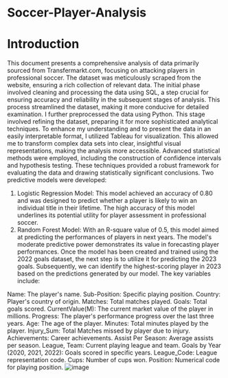 # Soccer-Player-Analysis

# Introduction

This document presents a comprehensive analysis of data primarily sourced from Transfermarkt.com, focusing on attacking players in professional soccer. The dataset was meticulously scraped from the website, ensuring a rich collection of relevant data.
The initial phase involved cleaning and processing the data using SQL, a step crucial for ensuring accuracy and reliability in the subsequent stages of analysis. This process streamlined the dataset, making it more conducive for detailed examination. I further preprocessed the data using Python. This stage involved refining the dataset, preparing it for more sophisticated analytical techniques.
To enhance my understanding and to present the data in an easily interpretable format, I utilized Tableau for visualization. This allowed me to transform complex data sets into clear, insightful visual representations, making the analysis more accessible.
Advanced statistical methods were employed, including the construction of confidence intervals and hypothesis testing. These techniques provided a robust framework for evaluating the data and drawing statistically significant conclusions.
Two predictive models were developed:
1. Logistic Regression Model: This model achieved an accuracy of 0.80 and was designed to predict whether a player is likely to win an individual title in their lifetime. The high accuracy of this model underlines its potential utility for player assessment in professional soccer.
2. Random Forest Model:  With an R-square value of 0.5, this model aimed at predicting the performances of players in next years. The model's moderate predictive power demonstrates its value in forecasting player performances. Once the model has been created and trained using the 2022 goals dataset, the next step is to utilize it for predicting the 2023 goals. Subsequently, we can identify the highest-scoring player in 2023 based on the predictions generated by our model.
The key variables include:

Name: The player's name.
Sub-Position: Specific playing position.
Country: Player's country of origin.
Matches: Total matches played.
Goals: Total goals scored.
CurrentValue(M): The current market value of the player in millions.
Progress: The player's performance progress over the last three years.
Age: The age of the player.
Minutes: Total minutes played by the player.
Injury_Sum: Total Matches missed by player due to injury.
Achievements: Career achievements.
Assist Per Season: Average assists per season.
League, Team: Current playing league and team.
Goals by Year (2020, 2021, 2022): Goals scored in specific years.
League_Code: League representation code.
Cups: Number of cups won.
Position: Numerical code for playing position.
![image](https://github.com/aliiyevali/Soccer-Player-Analysis/assets/147966223/2d90f97a-7daa-48e1-aaca-a394ceecb245)
